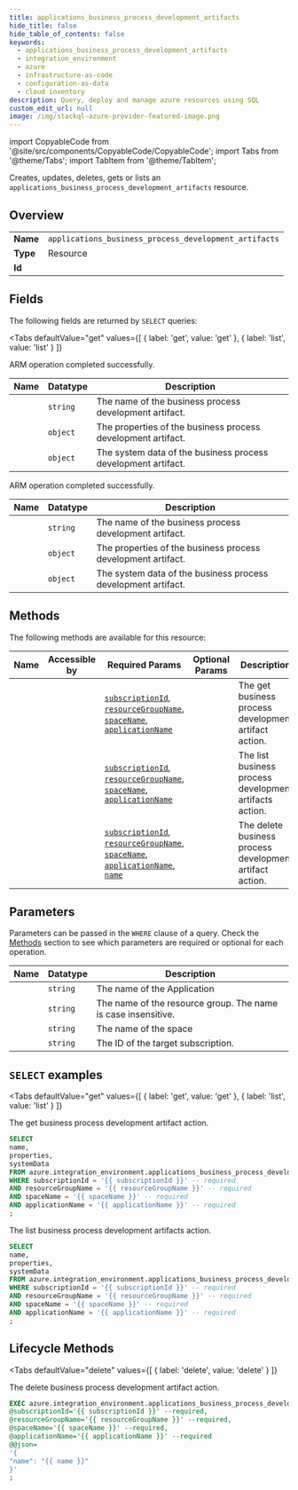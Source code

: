 ```yaml
--- 
title: applications_business_process_development_artifacts
hide_title: false
hide_table_of_contents: false
keywords:
  - applications_business_process_development_artifacts
  - integration_environment
  - azure
  - infrastructure-as-code
  - configuration-as-data
  - cloud inventory
description: Query, deploy and manage azure resources using SQL
custom_edit_url: null
image: /img/stackql-azure-provider-featured-image.png
---
```


import CopyableCode from '@site/src/components/CopyableCode/CopyableCode';
import Tabs from '@theme/Tabs';
import TabItem from '@theme/TabItem';

Creates, updates, deletes, gets or lists an <code>applications_business_process_development_artifacts</code> resource.

## Overview
<table><tbody>
<tr><td><b>Name</b></td><td><code>applications_business_process_development_artifacts</code></td></tr>
<tr><td><b>Type</b></td><td>Resource</td></tr>
<tr><td><b>Id</b></td><td><CopyableCode code="azure.integration_environment.applications_business_process_development_artifacts" /></td></tr>
</tbody></table>

## Fields

The following fields are returned by `SELECT` queries:

<Tabs
    defaultValue="get"
    values={[
        { label: 'get', value: 'get' },
        { label: 'list', value: 'list' }
    ]}
>
<TabItem value="get">

ARM operation completed successfully.

<table>
<thead>
    <tr>
    <th>Name</th>
    <th>Datatype</th>
    <th>Description</th>
    </tr>
</thead>
<tbody>
<tr>
    <td><CopyableCode code="name" /></td>
    <td><code>string</code></td>
    <td>The name of the business process development artifact.</td>
</tr>
<tr>
    <td><CopyableCode code="properties" /></td>
    <td><code>object</code></td>
    <td>The properties of the business process development artifact.</td>
</tr>
<tr>
    <td><CopyableCode code="systemData" /></td>
    <td><code>object</code></td>
    <td>The system data of the business process development artifact.</td>
</tr>
</tbody>
</table>
</TabItem>
<TabItem value="list">

ARM operation completed successfully.

<table>
<thead>
    <tr>
    <th>Name</th>
    <th>Datatype</th>
    <th>Description</th>
    </tr>
</thead>
<tbody>
<tr>
    <td><CopyableCode code="name" /></td>
    <td><code>string</code></td>
    <td>The name of the business process development artifact.</td>
</tr>
<tr>
    <td><CopyableCode code="properties" /></td>
    <td><code>object</code></td>
    <td>The properties of the business process development artifact.</td>
</tr>
<tr>
    <td><CopyableCode code="systemData" /></td>
    <td><code>object</code></td>
    <td>The system data of the business process development artifact.</td>
</tr>
</tbody>
</table>
</TabItem>
</Tabs>

## Methods

The following methods are available for this resource:

<table>
<thead>
    <tr>
    <th>Name</th>
    <th>Accessible by</th>
    <th>Required Params</th>
    <th>Optional Params</th>
    <th>Description</th>
    </tr>
</thead>
<tbody>
<tr>
    <td><a href="#get"><CopyableCode code="get" /></a></td>
    <td><CopyableCode code="select" /></td>
    <td><a href="#parameter-subscriptionId"><code>subscriptionId</code></a>, <a href="#parameter-resourceGroupName"><code>resourceGroupName</code></a>, <a href="#parameter-spaceName"><code>spaceName</code></a>, <a href="#parameter-applicationName"><code>applicationName</code></a></td>
    <td></td>
    <td>The get business process development artifact action.</td>
</tr>
<tr>
    <td><a href="#list"><CopyableCode code="list" /></a></td>
    <td><CopyableCode code="select" /></td>
    <td><a href="#parameter-subscriptionId"><code>subscriptionId</code></a>, <a href="#parameter-resourceGroupName"><code>resourceGroupName</code></a>, <a href="#parameter-spaceName"><code>spaceName</code></a>, <a href="#parameter-applicationName"><code>applicationName</code></a></td>
    <td></td>
    <td>The list business process development artifacts action.</td>
</tr>
<tr>
    <td><a href="#delete"><CopyableCode code="delete" /></a></td>
    <td><CopyableCode code="exec" /></td>
    <td><a href="#parameter-subscriptionId"><code>subscriptionId</code></a>, <a href="#parameter-resourceGroupName"><code>resourceGroupName</code></a>, <a href="#parameter-spaceName"><code>spaceName</code></a>, <a href="#parameter-applicationName"><code>applicationName</code></a>, <a href="#parameter-name"><code>name</code></a></td>
    <td></td>
    <td>The delete business process development artifact action.</td>
</tr>
</tbody>
</table>

## Parameters

Parameters can be passed in the `WHERE` clause of a query. Check the [Methods](#methods) section to see which parameters are required or optional for each operation.

<table>
<thead>
    <tr>
    <th>Name</th>
    <th>Datatype</th>
    <th>Description</th>
    </tr>
</thead>
<tbody>
<tr id="parameter-applicationName">
    <td><CopyableCode code="applicationName" /></td>
    <td><code>string</code></td>
    <td>The name of the Application</td>
</tr>
<tr id="parameter-resourceGroupName">
    <td><CopyableCode code="resourceGroupName" /></td>
    <td><code>string</code></td>
    <td>The name of the resource group. The name is case insensitive.</td>
</tr>
<tr id="parameter-spaceName">
    <td><CopyableCode code="spaceName" /></td>
    <td><code>string</code></td>
    <td>The name of the space</td>
</tr>
<tr id="parameter-subscriptionId">
    <td><CopyableCode code="subscriptionId" /></td>
    <td><code>string</code></td>
    <td>The ID of the target subscription.</td>
</tr>
</tbody>
</table>

## `SELECT` examples

<Tabs
    defaultValue="get"
    values={[
        { label: 'get', value: 'get' },
        { label: 'list', value: 'list' }
    ]}
>
<TabItem value="get">

The get business process development artifact action.

```sql
SELECT
name,
properties,
systemData
FROM azure.integration_environment.applications_business_process_development_artifacts
WHERE subscriptionId = '{{ subscriptionId }}' -- required
AND resourceGroupName = '{{ resourceGroupName }}' -- required
AND spaceName = '{{ spaceName }}' -- required
AND applicationName = '{{ applicationName }}' -- required
;
```
</TabItem>
<TabItem value="list">

The list business process development artifacts action.

```sql
SELECT
name,
properties,
systemData
FROM azure.integration_environment.applications_business_process_development_artifacts
WHERE subscriptionId = '{{ subscriptionId }}' -- required
AND resourceGroupName = '{{ resourceGroupName }}' -- required
AND spaceName = '{{ spaceName }}' -- required
AND applicationName = '{{ applicationName }}' -- required
;
```
</TabItem>
</Tabs>


## Lifecycle Methods

<Tabs
    defaultValue="delete"
    values={[
        { label: 'delete', value: 'delete' }
    ]}
>
<TabItem value="delete">

The delete business process development artifact action.

```sql
EXEC azure.integration_environment.applications_business_process_development_artifacts.delete 
@subscriptionId='{{ subscriptionId }}' --required, 
@resourceGroupName='{{ resourceGroupName }}' --required, 
@spaceName='{{ spaceName }}' --required, 
@applicationName='{{ applicationName }}' --required 
@@json=
'{
"name": "{{ name }}"
}'
;
```
</TabItem>
</Tabs>
